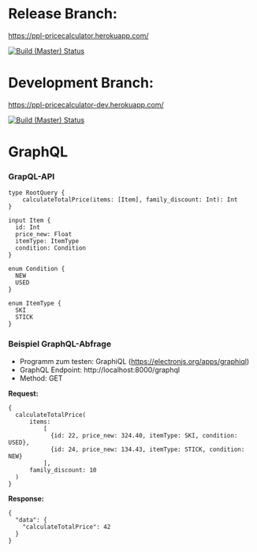 # Release Branch:

https://ppl-pricecalculator.herokuapp.com/

[![Build (Master) Status](https://travis-ci.org/ob-vss-ss18/ppl-pricecalculator.svg?branch=release)](https://travis-ci.org/ob-vss-ss18/ppl-pricecalculator)


# Development Branch:

https://ppl-pricecalculator-dev.herokuapp.com/

[![Build (Master) Status](https://travis-ci.org/ob-vss-ss18/ppl-pricecalculator.svg?branch=master)](https://travis-ci.org/ob-vss-ss18/ppl-pricecalculator)

# GraphQL

### GrapQL-API

```
type RootQuery {
    calculateTotalPrice(items: [Item], family_discount: Int): Int
}

input Item {
  id: Int
  price_new: Float
  itemType: ItemType
  condition: Condition
}

enum Condition {
  NEW
  USED
}

enum ItemType {
  SKI
  STICK
}
```

### Beispiel GraphQL-Abfrage

* Programm zum testen: GraphiQL (https://electronjs.org/apps/graphiql)
* GraphQL Endpoint: http://localhost:8000/graphql
* Method: GET

**Request:**
```
{
  calculateTotalPrice(
      items:
          [
            {id: 22, price_new: 324.40, itemType: SKI, condition: USED},
            {id: 24, price_new: 134.43, itemType: STICK, condition: NEW}
          ],
      family_discount: 10
  )
}
```

**Response:**
```
{
  "data": {
    "calculateTotalPrice": 42
  }
}
```